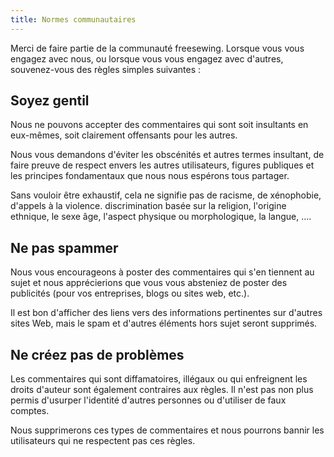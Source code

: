 ```yaml
---
title: Normes communautaires
---
```


Merci de faire partie de la communauté freesewing. Lorsque vous vous engagez avec nous, ou lorsque vous vous engagez avec d'autres, souvenez-vous des règles simples suivantes :

## Soyez gentil
Nous ne pouvons accepter des commentaires qui sont soit insultants en eux-mêmes, soit clairement offensants pour les autres.

Nous vous demandons d'éviter les obscénités et autres termes insultant, de faire preuve de respect envers les autres utilisateurs, figures publiques et les principes fondamentaux que nous nous espérons tous partager.

Sans vouloir être exhaustif, cela ne signifie pas de racisme, de xénophobie, d'appels à la violence. discrimination basée sur la religion, l'origine ethnique, le sexe âge, l'aspect physique ou morphologique, la langue, &hellip;.

## Ne pas spammer
Nous vous encourageons à poster des commentaires qui s'en tiennent au sujet et nous apprécierions que vous vous absteniez de poster des publicités (pour vos entreprises, blogs ou sites web, etc.).

Il est bon d'afficher des liens vers des informations pertinentes sur d'autres sites Web, mais le spam et d'autres éléments hors sujet seront supprimés.

## Ne créez pas de problèmes
Les commentaires qui sont diffamatoires, illégaux ou qui enfreignent les droits d'auteur sont également contraires aux règles. Il n'est pas non plus permis d'usurper l'identité d'autres personnes ou d'utiliser de faux comptes.

Nous supprimerons ces types de commentaires et nous pourrons bannir les utilisateurs qui ne respectent pas ces règles.

